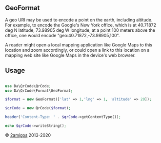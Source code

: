 GeoFormat
---------

A geo URI may be used to encode a point on the earth, including altitude. For example, to encode the Google's New York 
office, which is at 40.71872 deg N latitude, 73.98905 deg W longitude, at a point 100 meters above the office, one would 
encode "geo:40.71872,-73.98905,100".

A reader might open a local mapping application like Google Maps to this location and zoom accordingly, or could open a 
link to this location on a mapping web site like Google Maps in the device's web browser.

Usage
-----

```php 

use Da\QrCode\QrCode;
use Da\QrCode\Format\GeoFormat; 

$format = new GeoFormat(['lat' => 1,'lng' => 1, 'altitude' => 20]);

$qrCode = new QrCode($format);

header('Content-Type: ' . $qrCode->getContentType());

echo $qrCode->writeString();

```

© [2amigos](https://2amigos.us/) 2013-2020

